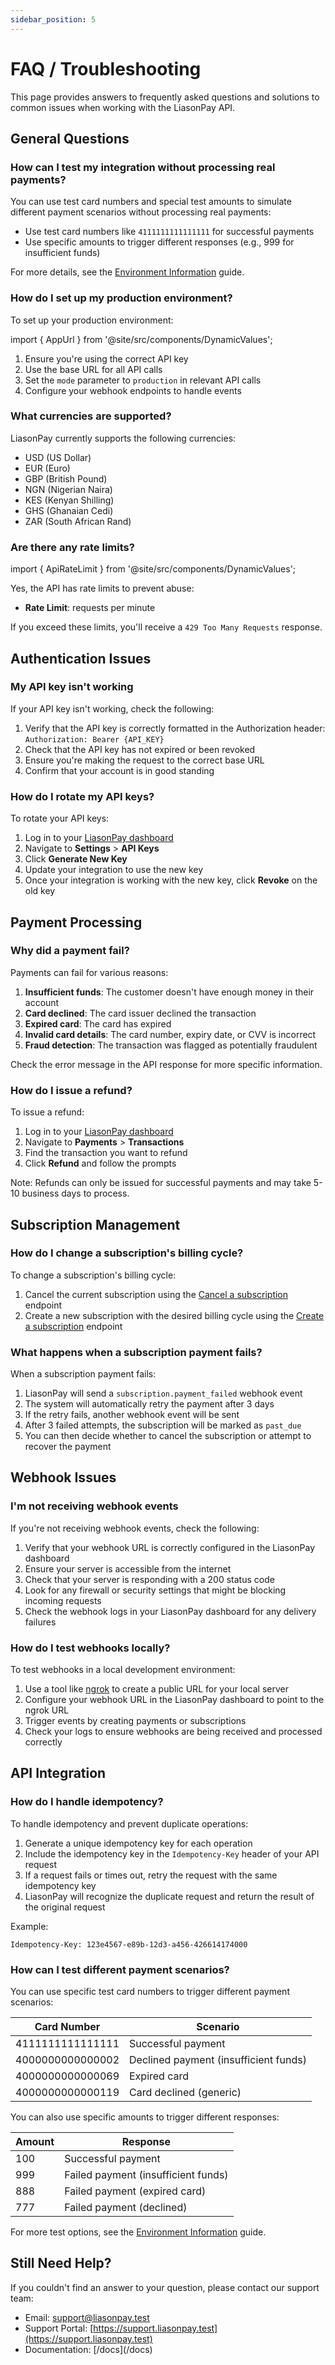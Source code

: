 ```yaml
---
sidebar_position: 5
---
```


# FAQ / Troubleshooting

This page provides answers to frequently asked questions and solutions to common issues when working with the LiasonPay API.

## General Questions

### How can I test my integration without processing real payments?

You can use test card numbers and special test amounts to simulate different payment scenarios without processing real payments:

- Use test card numbers like `4111111111111111` for successful payments
- Use specific amounts to trigger different responses (e.g., 999 for insufficient funds)

For more details, see the [Environment Information](/developer-guide/environment-info) guide.

### How do I set up my production environment?

To set up your production environment:

import { AppUrl } from '@site/src/components/DynamicValues';

1. Ensure you're using the correct API key
2. Use the base URL <AppUrl /> for all API calls
3. Set the `mode` parameter to `production` in relevant API calls
4. Configure your webhook endpoints to handle events

### What currencies are supported?

LiasonPay currently supports the following currencies:

- USD (US Dollar)
- EUR (Euro)
- GBP (British Pound)
- NGN (Nigerian Naira)
- KES (Kenyan Shilling)
- GHS (Ghanaian Cedi)
- ZAR (South African Rand)

### Are there any rate limits?

import { ApiRateLimit } from '@site/src/components/DynamicValues';

Yes, the API has rate limits to prevent abuse:

- **Rate Limit**: <ApiRateLimit /> requests per minute

If you exceed these limits, you'll receive a `429 Too Many Requests` response.

## Authentication Issues

### My API key isn't working

If your API key isn't working, check the following:

1. Verify that the API key is correctly formatted in the Authorization header: `Authorization: Bearer {API_KEY}`
2. Check that the API key has not expired or been revoked
3. Ensure you're making the request to the correct base URL
4. Confirm that your account is in good standing

### How do I rotate my API keys?

To rotate your API keys:

1. Log in to your [LiasonPay dashboard](https://liasonpay.test)
2. Navigate to **Settings** > **API Keys**
3. Click **Generate New Key**
4. Update your integration to use the new key
5. Once your integration is working with the new key, click **Revoke** on the old key

## Payment Processing

### Why did a payment fail?

Payments can fail for various reasons:

1. **Insufficient funds**: The customer doesn't have enough money in their account
2. **Card declined**: The card issuer declined the transaction
3. **Expired card**: The card has expired
4. **Invalid card details**: The card number, expiry date, or CVV is incorrect
5. **Fraud detection**: The transaction was flagged as potentially fraudulent

Check the error message in the API response for more specific information.

### How do I issue a refund?

To issue a refund:

1. Log in to your [LiasonPay dashboard](https://liasonpay.test)
2. Navigate to **Payments** > **Transactions**
3. Find the transaction you want to refund
4. Click **Refund** and follow the prompts

Note: Refunds can only be issued for successful payments and may take 5-10 business days to process.

## Subscription Management

### How do I change a subscription's billing cycle?

To change a subscription's billing cycle:

1. Cancel the current subscription using the [Cancel a subscription](/api-reference/subscriptions#cancel-a-subscription) endpoint
2. Create a new subscription with the desired billing cycle using the [Create a subscription](/api-reference/subscriptions#create-a-subscription) endpoint

### What happens when a subscription payment fails?

When a subscription payment fails:

1. LiasonPay will send a `subscription.payment_failed` webhook event
2. The system will automatically retry the payment after 3 days
3. If the retry fails, another webhook event will be sent
4. After 3 failed attempts, the subscription will be marked as `past_due`
5. You can then decide whether to cancel the subscription or attempt to recover the payment

## Webhook Issues

### I'm not receiving webhook events

If you're not receiving webhook events, check the following:

1. Verify that your webhook URL is correctly configured in the LiasonPay dashboard
2. Ensure your server is accessible from the internet
3. Check that your server is responding with a 200 status code
4. Look for any firewall or security settings that might be blocking incoming requests
5. Check the webhook logs in your LiasonPay dashboard for any delivery failures

### How do I test webhooks locally?

To test webhooks in a local development environment:

1. Use a tool like [ngrok](https://ngrok.com/) to create a public URL for your local server
2. Configure your webhook URL in the LiasonPay dashboard to point to the ngrok URL
3. Trigger events by creating payments or subscriptions
4. Check your logs to ensure webhooks are being received and processed correctly

## API Integration

### How do I handle idempotency?

To handle idempotency and prevent duplicate operations:

1. Generate a unique idempotency key for each operation
2. Include the idempotency key in the `Idempotency-Key` header of your API request
3. If a request fails or times out, retry the request with the same idempotency key
4. LiasonPay will recognize the duplicate request and return the result of the original request

Example:

```http
Idempotency-Key: 123e4567-e89b-12d3-a456-426614174000
```

### How can I test different payment scenarios?

You can use specific test card numbers to trigger different payment scenarios:

| Card Number      | Scenario                              |
| ---------------- | ------------------------------------- |
| 4111111111111111 | Successful payment                    |
| 4000000000000002 | Declined payment (insufficient funds) |
| 4000000000000069 | Expired card                          |
| 4000000000000119 | Card declined (generic)               |

You can also use specific amounts to trigger different responses:

| Amount | Response                            |
| ------ | ----------------------------------- |
| 100    | Successful payment                  |
| 999    | Failed payment (insufficient funds) |
| 888    | Failed payment (expired card)       |
| 777    | Failed payment (declined)           |

For more test options, see the [Environment Information](/developer-guide/environment-info) guide.

## Still Need Help?

If you couldn't find an answer to your question, please contact our support team:

- Email: support@liasonpay.test
- Support Portal: [https://support.liasonpay.test](https://support.liasonpay.test)
- Documentation: [<AppUrl />/docs](<AppUrl />/docs)
